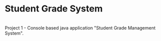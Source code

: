 # Student Grade System
<br>
Project 1 - Console based java application  "Student Grade Management System".

